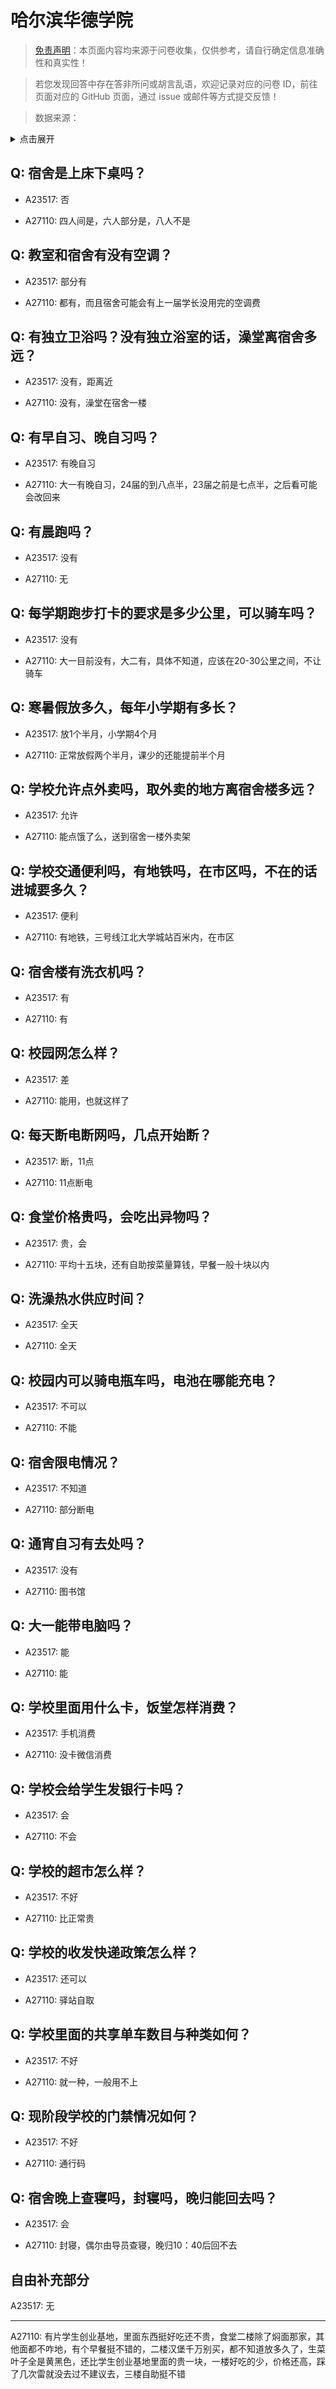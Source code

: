 # 哈尔滨华德学院

> [免责声明](https://colleges.chat/#_3)：本页面内容均来源于问卷收集，仅供参考，请自行确定信息准确性和真实性！

> 若您发现回答中存在答非所问或胡言乱语，欢迎记录对应的问卷 ID，前往页面对应的 GitHub 页面，通过 issue 或邮件等方式提交反馈！

> 数据来源：

<details><summary>点击展开</summary>
<ul>
<li>A23517: 匿名 (2024 年 06 月)</li>
<li>A27110: 1091064052@qq.com (2024 年 10 月)</li>
</ul>
</details>

## Q: 宿舍是上床下桌吗？

- A23517: 否

- A27110: 四人间是，六人部分是，八人不是

## Q: 教室和宿舍有没有空调？

- A23517: 部分有

- A27110: 都有，而且宿舍可能会有上一届学长没用完的空调费

## Q: 有独立卫浴吗？没有独立浴室的话，澡堂离宿舍多远？

- A23517: 没有，距离近

- A27110: 没有，澡堂在宿舍一楼

## Q: 有早自习、晚自习吗？

- A23517: 有晚自习

- A27110: 大一有晚自习，24届的到八点半，23届之前是七点半，之后看可能会改回来

## Q: 有晨跑吗？

- A23517: 没有

- A27110: 无

## Q: 每学期跑步打卡的要求是多少公里，可以骑车吗？

- A23517: 没有

- A27110: 大一目前没有，大二有，具体不知道，应该在20-30公里之间，不让骑车

## Q: 寒暑假放多久，每年小学期有多长？

- A23517: 放1个半月，小学期4个月

- A27110: 正常放假两个半月，课少的还能提前半个月

## Q: 学校允许点外卖吗，取外卖的地方离宿舍楼多远？

- A23517: 允许

- A27110: 能点饿了么，送到宿舍一楼外卖架

## Q: 学校交通便利吗，有地铁吗，在市区吗，不在的话进城要多久？

- A23517: 便利

- A27110: 有地铁，三号线江北大学城站百米内，在市区

## Q: 宿舍楼有洗衣机吗？

- A23517: 有

- A27110: 有

## Q: 校园网怎么样？

- A23517: 差

- A27110: 能用，也就这样了

## Q: 每天断电断网吗，几点开始断？

- A23517: 断，11点

- A27110: 11点断电

## Q: 食堂价格贵吗，会吃出异物吗？

- A23517: 贵，会

- A27110: 平均十五块，还有自助按菜量算钱，早餐一般十块以内

## Q: 洗澡热水供应时间？

- A23517: 全天

- A27110: 全天

## Q: 校园内可以骑电瓶车吗，电池在哪能充电？

- A23517: 不可以

- A27110: 不能

## Q: 宿舍限电情况？

- A23517: 不知道

- A27110: 部分断电

## Q: 通宵自习有去处吗？

- A23517: 没有

- A27110: 图书馆

## Q: 大一能带电脑吗？

- A23517: 能

- A27110: 能

## Q: 学校里面用什么卡，饭堂怎样消费？

- A23517: 手机消费

- A27110: 没卡微信消费

## Q: 学校会给学生发银行卡吗？

- A23517: 会

- A27110: 不会

## Q: 学校的超市怎么样？

- A23517: 不好

- A27110: 比正常贵

## Q: 学校的收发快递政策怎么样？

- A23517: 还可以

- A27110: 驿站自取

## Q: 学校里面的共享单车数目与种类如何？

- A23517: 不好

- A27110: 就一种，一般用不上

## Q: 现阶段学校的门禁情况如何？

- A23517: 不好

- A27110: 通行码

## Q: 宿舍晚上查寝吗，封寝吗，晚归能回去吗？

- A23517: 会

- A27110: 封寝，偶尔由导员查寝，晚归10：40后回不去

## 自由补充部分

A23517: 无

***

A27110: 有片学生创业基地，里面东西挺好吃还不贵，食堂二楼除了焖面那家，其他面都不咋地，有个早餐挺不错的，二楼汉堡千万别买，都不知道放多久了，生菜叶子全是黄黑色，还比学生创业基地里面的贵一块，一楼好吃的少，价格还高，踩了几次雷就没去过不建议去，三楼自助挺不错